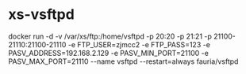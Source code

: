 # xs-vsftpd
docker run -d -v /var/xs/ftp:/home/vsftpd 
-p 20:20 -p 21:21 -p 21100-21110:21100-21110 
-e FTP_USER=zjmcc2 -e FTP_PASS=123 
-e PASV_ADDRESS=192.168.2.129 -e PASV_MIN_PORT=21100 -e PASV_MAX_PORT=21110 
--name vsftpd --restart=always fauria/vsftpd
